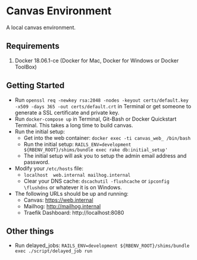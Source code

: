 # Canvas Environment

A local canvas environment.

## Requirements

1. Docker 18.06.1-ce (Docker for Mac, Docker for Windows or Docker ToolBox)

## Getting Started

* Run `openssl req -newkey rsa:2048 -nodes -keyout certs/default.key -x509 -days 365 -out certs/default.crt` in Terminal or get someone to generate a SSL certificate and private key.
* Run `docker-compose up` in Terminal, Git-Bash or Docker Quickstart Terminal. This takes a long time to build canvas.
* Run the initial setup:
   * Get into the web container: `docker exec -ti canvas_web_ /bin/bash`
   * Run the initial setup: `RAILS_ENV=development ${RBENV_ROOT}/shims/bundle exec rake db:initial_setup'`
   * The initial setup will ask you to setup the admin email address and password.
* Modify your `/etc/hosts` file:
   * `localhost  web.internal mailhog.internal`
   * Clear your DNS cache: `dscachutil -flushcache` or `ipconfig \flushdns` or whatever it is on Windows.
* The following URLs should be up and running:
   * Canvas: https://web.internal
   * Mailhog: http://mailhog.internal
   * Traefik Dashboard: http://localhost:8080

## Other things

* Run delayed_jobs: `RAILS_ENV=development ${RBENV_ROOT}/shims/bundle exec ./script/delayed_job run`

